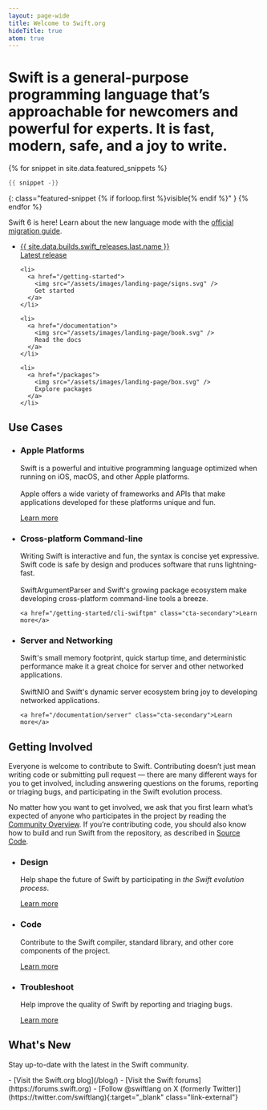 ```yaml
---
layout: page-wide
title: Welcome to Swift.org
hideTitle: true
atom: true
---
```


<div class="callout" markdown="1">
  <h1 class="preamble">Swift is a <strong>general-purpose</strong> programming language that’s <strong>approachable</strong> for newcomers and <strong>powerful</strong> for experts. <span>It is <strong>fast</strong>, <strong>modern</strong>, <strong>safe</strong>, and a <strong>joy</strong> to write.</span></h1>

{% for snippet in site.data.featured_snippets %}
```swift
{{ snippet -}}
```
{: class="featured-snippet {% if forloop.first %}visible{% endif %}" }
{% endfor %}
</div>

<div class="banner primary">
  <p>Swift 6 is here! Learn about the new language mode with the <a href="https://www.swift.org/migration/documentation/migrationguide/">official migration guide</a>.</p>
</div>

<div class="link-grid">
  <ul>
    <li>
      <a href="/install">
        <div class="flex-container">
          <div class="latest-release-container">
          <span>
            {{ site.data.builds.swift_releases.last.name }}
          </span>
          </div>
          Latest release
        </div>
      </a>
    </li>

    <li>
      <a href="/getting-started">
        <img src="/assets/images/landing-page/signs.svg" />
        Get started
      </a>
    </li>

    <li>
      <a href="/documentation">
        <img src="/assets/images/landing-page/book.svg" />
        Read the docs
      </a>
    </li>

    <li>
      <a href="/packages">
        <img src="/assets/images/landing-page/box.svg" />
        Explore packages
      </a>
    </li>
  </ul>
</div>

## Use Cases

<ul class="grid-level-0 grid-layout-use-cases">
  <li class="grid-level-1">
    <h3>Apple Platforms</h3>
    <p>
      Swift is a powerful and intuitive programming language optimized when running on iOS, macOS, and other Apple platforms.
      <br><br>
      Apple offers a wide variety of frameworks and APIs that make applications developed for these platforms unique and fun.
    </p>
    <a href="https://developer.apple.com/swift/resources/" class="cta-secondary">Learn more</a>
  </li>
  <li class="grid-level-1">
    <h3>Cross-platform Command-line</h3>
    <p>
      Writing Swift is interactive and fun, the syntax is concise yet expressive.
      Swift code is safe by design and produces software that runs lightning-fast.
      <br><br>
      SwiftArgumentParser and Swift's growing package ecosystem make developing cross-platform command-line tools a breeze.
    </p>

    <a href="/getting-started/cli-swiftpm" class="cta-secondary">Learn more</a>
  </li>
  <li class="grid-level-1">
    <h3>Server and Networking</h3>
    <p>
      Swift's small memory footprint, quick startup time, and deterministic performance make it a great choice for server and other networked applications.
      <br><br>
      SwiftNIO and Swift's dynamic server ecosystem bring joy to developing networked applications.
    </p>

    <a href="/documentation/server" class="cta-secondary">Learn more</a>
  </li>
</ul>

## Getting Involved

Everyone is welcome to contribute to Swift. Contributing doesn’t just mean writing code or submitting pull request — there are many different ways for you to get involved, including answering questions on the forums, reporting or triaging bugs, and participating in the Swift evolution process.

No matter how you want to get involved, we ask that you first learn what’s expected of anyone who participates in the project by reading the [Community Overview](/community/). If you’re contributing code, you should also know how to build and run Swift from the repository, as described in [Source Code](/documentation/source-code/).

<ul class="grid-level-0 grid-layout-3-column">
  <li class="grid-level-1">
    <h3>Design</h3>
    <p>
      Help shape the future of Swift by participating in <em>the Swift evolution process</em>.
    </p>
    <a href="/contributing/#swift-evolution" class="cta-secondary">Learn more</a>
  </li>
  <li class="grid-level-1">
    <h3>Code</h3>
    <p>
      Contribute to the Swift compiler, standard library, and other core components of the project.
    </p>
    <a href="/contributing/#contributing-code" class="cta-secondary">Learn more</a>
  </li>
  <li class="grid-level-1">
    <h3>Troubleshoot</h3>
    <p>
      Help improve the quality of Swift by reporting and triaging bugs.
    </p>
    <a href="/contributing/#triaging-bugs" class="cta-secondary">Learn more</a>
  </li>
</ul>

## What's New

Stay up-to-date with the latest in the Swift community.

<div class="links links-list-nostyle" markdown="1">
  - [Visit the Swift.org blog](/blog/)
  - [Visit the Swift forums](https://forums.swift.org)
  - [Follow @swiftlang on X (formerly Twitter)](https://twitter.com/swiftlang){:target="_blank" class="link-external"}
</div>

<script>
  var featuredSnippets = document.querySelectorAll('.featured-snippet');
  var visibleSnippet = document.querySelector('.featured-snippet.visible');
  var randomIndex = Math.floor(Math.random() * featuredSnippets.length);

  visibleSnippet?.classList.remove('visible');
  featuredSnippets[randomIndex]?.classList.add('visible');
</script>
